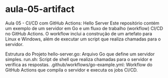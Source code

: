 # aula-05-artifact
Aula 05 - CI/CD com GitHub Actions: Hello Server
Este repositório contém um exemplo de um servidor em Go e um fluxo de trabalho (workflow) CI/CD no GitHub Actions. O workflow inclui a construção de um artefato para Linux e Windows, além de executar um script que realiza chamadas para o servidor.

Estrutura do Projeto
hello-server.go: Arquivo Go que define um servidor simples.
run.sh: Script de shell que realiza chamadas para o servidor e verifica as respostas.
.github/workflows/go-example.yml: Workflow do GitHub Actions que compila o servidor e executa os jobs CI/CD.
